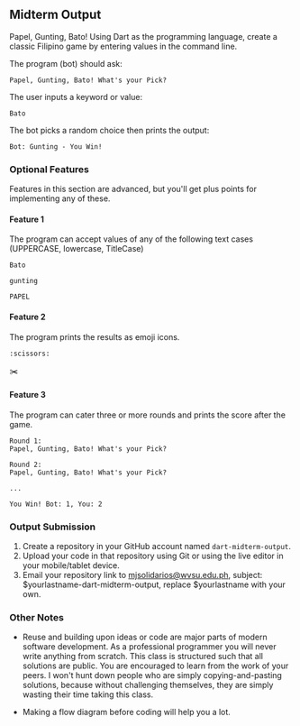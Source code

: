 ## Midterm Output

Papel, Gunting, Bato! Using Dart as the programming language, create a classic Filipino game by entering values in the command line.

The program (bot) should ask:
```
Papel, Gunting, Bato! What's your Pick? 
```

The user inputs a keyword or value:
```
Bato 
```

The bot picks a random choice then prints the output:
```
Bot: Gunting - You Win!
```

### Optional Features

Features in this section are advanced, but you'll get plus points for implementing any of these.

#### Feature 1

The program can accept values of any of the following text cases (UPPERCASE, lowercase, TitleCase)
```
Bato 
```
```
gunting 
```
```
PAPEL 
```

#### Feature 2

The program prints the results as emoji icons.
```
:scissors:
```
:scissors:
#### Feature 3

The program can cater three or more rounds and prints the score after the game.
```
Round 1:
Papel, Gunting, Bato! What's your Pick? 

Round 2:
Papel, Gunting, Bato! What's your Pick? 

...

You Win! Bot: 1, You: 2
```

### Output Submission

1. Create a repository in your GitHub account named ```dart-midterm-output```.
1. Upload your code in that repository using Git or using the live editor in your mobile/tablet device.
1. Email your repository link to mjsolidarios@wvsu.edu.ph, subject: $yourlastname-dart-midterm-output, replace $yourlastname with your own. 

### Other Notes

* Reuse and building upon ideas or code are major parts of modern software development. As a professional programmer you will never write anything from scratch. This class is structured such that all solutions are public. You are encouraged to learn from the work of your peers. I won't hunt down people who are simply copying-and-pasting solutions, because without challenging themselves, they are simply wasting their time taking this class.

* Making a flow diagram before coding will help you a lot.

